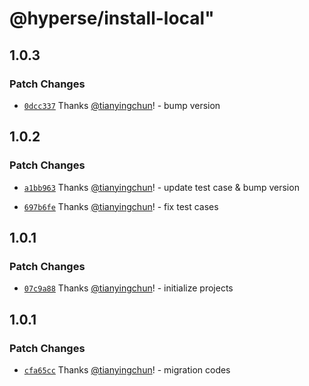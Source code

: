 # @hyperse/install-local"

## 1.0.3

### Patch Changes

- [`0dcc337`](https://github.com/hyperse-io/install-local/commit/0dcc3373dc1a44b89ac9011a70d747687de7f0f3) Thanks [@tianyingchun](https://github.com/tianyingchun)! - bump version

## 1.0.2

### Patch Changes

- [`a1bb963`](https://github.com/hyperse-io/install-local/commit/a1bb963b0c8536f697658ba716f2f41bf3e9e332) Thanks [@tianyingchun](https://github.com/tianyingchun)! - update test case & bump version

- [`697b6fe`](https://github.com/hyperse-io/install-local/commit/697b6fe6fd7a84651f1b459999fa3184e4187e5b) Thanks [@tianyingchun](https://github.com/tianyingchun)! - fix test cases

## 1.0.1

### Patch Changes

- [`07c9a88`](https://github.com/hyperse-io/install-local/commit/07c9a885746ec593647d3ad008ce91f2b4db9926) Thanks [@tianyingchun](https://github.com/tianyingchun)! - initialize projects

## 1.0.1

### Patch Changes

- [`cfa65cc`](https://github.com/hyperse-io/install-local/commit/cfa65cc5b8609679d337b17be15e9647cf8e5945) Thanks [@tianyingchun](https://github.com/tianyingchun)! - migration codes
